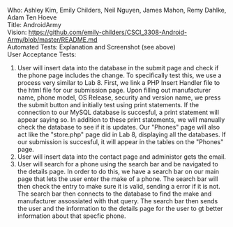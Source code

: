 
Who: Ashley Kim, Emily Childers, Neil Nguyen, James Mahon, Remy Dahlke, Adam Ten Hoeve <br />
Title: AndroidArmy <br />
Vision: https://github.com/emily-childers/CSCI_3308-Android-Army/blob/master/README.md <br />
Automated Tests: Explanation and Screenshot (see above) <br />
User Acceptance Tests: 
1. User will insert data into the database in the submit page and check if the phone page includes the change. To specifically test this, we use a process very similar to Lab 8. First, we link a PHP Insert Handler file to the html file for our submission page. Upon filling out manufacturer name, phone model, OS Release, security and version name, we press the submit button and initially test using print statements. If the connection to our MySQL database is succesful, a print statement will appear saying so. In addition to these print statements, we will manually check the database to see if it is updates. Our "Phones" page will also act like the "store.php" page did in Lab 8, displaying all the databases. If our submission is succesful, it will appear in the tables on the "Phones" page. <br />
2. User will insert data into the contact page and administor gets the email. <br />
3. User will search for a phone using the search bar and be navigated to the details page. In order to do this, we have a search bar on our main page that lets the user enter the make of a phone. The search bar will then check the entry to make sure it is valid, sending a error if it is not. The search bar then connects to the database to find the make and manufacturer assossiated with that query. The search bar then sends the user and the information to the details page for the user to gt better information about that specfic phone. <br />
